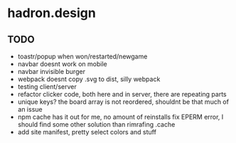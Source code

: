 # hadron.design

## TODO
- toastr/popup when won/restarted/newgame
- navbar doesnt work on mobile
- navbar invisible burger
- webpack doesnt copy .svg to dist, silly webpack
- testing client/server
- refactor clicker code, both here and in server, there are repeating parts
- unique keys? the board array is not reordered, shouldnt be that much of an issue
- npm cache has it out for me, no amount of reinstalls fix EPERM error, I should find some other solution than rimrafing .cache
- add site manifest, pretty select colors and stuff